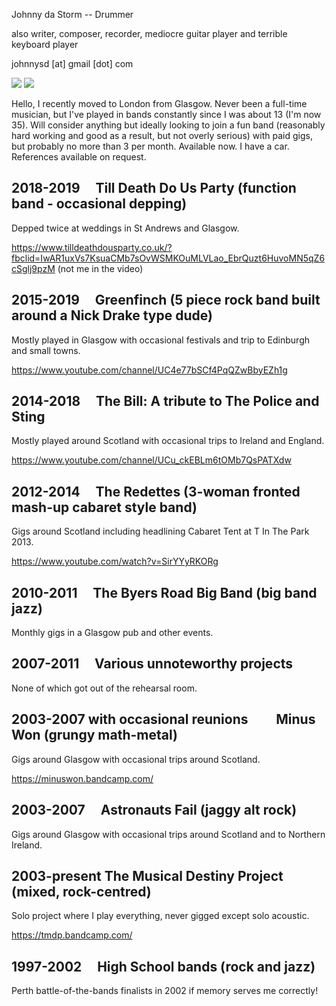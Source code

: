 Johnny da Storm -- Drummer

also writer, composer, recorder, mediocre guitar player and terrible keyboard player

johnnysd [at] gmail [dot] com

![](file:///C:/Users/johnn/AppData/Local/Temp/msohtmlclip1/01/clip_image002.jpg) ![](file:///C:/Users/johnn/AppData/Local/Temp/msohtmlclip1/01/clip_image004.jpg)

Hello, I recently moved to London from Glasgow. Never been a full-time musician, but I've played in bands constantly since I was about 13 (I'm now 35). Will consider anything but ideally looking to join a fun band (reasonably hard working and good as a result, but not overly serious) with paid gigs, but probably no more than 3 per month. Available now. I have a car. References available on request.

2018-2019     Till Death Do Us Party (function band - occasional depping)
-------------------------------------------------------------------------

Depped twice at weddings in St Andrews and Glasgow.

<https://www.tilldeathdousparty.co.uk/?fbclid=IwAR1uxVs7KsuaCMb7sOvWSMKOuMLVLao_EbrQuzt6HuvoMN5qZ6cSglj9pzM> (not me in the video)

2015-2019     Greenfinch (5 piece rock band built around a Nick Drake type dude)
--------------------------------------------------------------------------------

Mostly played in Glasgow with occasional festivals and trip to Edinburgh and small towns.

<https://www.youtube.com/channel/UC4e77bSCf4PqQZwBbyEZh1g>

2014-2018     The Bill: A tribute to The Police and Sting
---------------------------------------------------------

Mostly played around Scotland with occasional trips to Ireland and England.

<https://www.youtube.com/channel/UCu_ckEBLm6tOMb7QsPATXdw>

2012-2014     The Redettes (3-woman fronted mash-up cabaret style band)
-----------------------------------------------------------------------

Gigs around Scotland including headlining Cabaret Tent at T In The Park 2013.

<https://www.youtube.com/watch?v=SirYYyRKORg>

2010-2011     The Byers Road Big Band (big band jazz)
-----------------------------------------------------

Monthly gigs in a Glasgow pub and other events.

2007-2011     Various unnoteworthy projects
-------------------------------------------

None of which got out of the rehearsal room.

2003-2007 with occasional reunions         Minus Won (grungy math-metal)
------------------------------------------------------------------------

Gigs around Glasgow with occasional trips around Scotland.

<https://minuswon.bandcamp.com/>

2003-2007     Astronauts Fail (jaggy alt rock)
----------------------------------------------

Gigs around Glasgow with occasional trips around Scotland and to Northern Ireland.

2003-present The Musical Destiny Project (mixed, rock-centred)
--------------------------------------------------------------

Solo project where I play everything, never gigged except solo acoustic.

<https://tmdp.bandcamp.com/>

1997-2002     High School bands (rock and jazz)
-----------------------------------------------

Perth battle-of-the-bands finalists in 2002 if memory serves me correctly!
